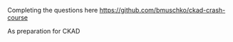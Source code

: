 Completing the questions here https://github.com/bmuschko/ckad-crash-course

As preparation for CKAD
